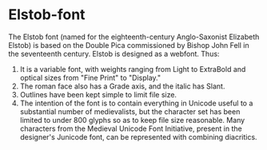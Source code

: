 # Elstob-font
The Elstob font (named for the eighteenth-century Anglo-Saxonist Elizabeth Elstob) is based on the Double Pica commissioned by Bishop John Fell in the seventeenth century. Elstob is designed as a webfont. Thus:
1. It is a variable font, with weights ranging from Light to ExtraBold and optical sizes from "Fine Print" to "Display."
2. The roman face also has a Grade axis, and the italic has Slant.
3. Outlines have been kept simple to limit file size.
4. The intention of the font is to contain everything in Unicode useful to a substantial number of medievalists, but the character set has been limited to under 800 glyphs so as to keep file size reasonable. Many characters from the Medieval Unicode Font Initiative, present in the designer's Junicode font, can be represented with combining diacritics.
